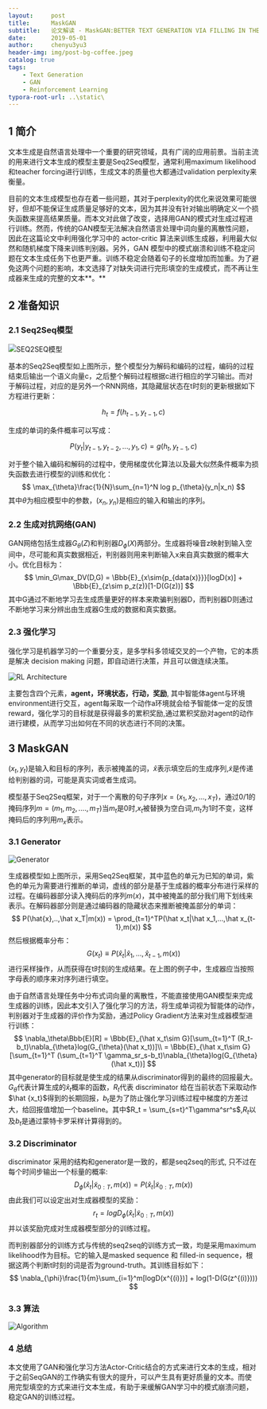 ```yaml
---
layout:     post
title:      MaskGAN
subtitle:   论文解读 - MaskGAN:BETTER TEXT GENERATION VIA FILLING IN THE _____
date:       2019-05-01
author:     chenyu3yu3
header-img: img/post-bg-coffee.jpeg
catalog: true
tags:
    - Text Generation
    - GAN
    - Reinforcement Learning
typora-root-url: ..\static\
---
```

## 1 简介

文本生成是自然语言处理中一个重要的研究领域，具有广阔的应用前景。当前主流的用来进行文本生成的模型主要是Seq2Seq模型，通常利用maximum likelihood和teacher forcing进行训练，生成文本的质量也大都通过validation perplexity来衡量。

目前的文本生成模型也存在着一些问题，其对于perplexity的优化来说效果可能很好，但却不能保证生成质量足够好的文本，因为其并没有针对输出明确定义一个损失函数来提高结果质量。而本文对此做了改变，选择用GAN的模式对生成过程进行训练。然而，传统的GAN模型无法解决自然语言处理中词向量的离散性问题，因此在这篇论文中利用强化学习中的 actor-critic 算法来训练生成器，利用最大似然和随机梯度下降来训练判别器。另外，GAN 模型中的模式崩溃和训练不稳定问题在文本生成任务下也更严重。训练不稳定会随着句子的长度增加而加重。为了避免这两个问题的影响，本文选择了对缺失词进行完形填空的生成模式，而不再让生成器来生成的完整的文本**。**

## 2 准备知识

### 2.1 Seq2Seq模型

![SEQ2SEQ模型](maskgan/SEQ2SEQ_model.png)

基本的Seq2Seq模型如上图所示，整个模型分为解码和编码的过程，编码的过程结束后输出一个语义向量c，之后整个解码过程根据c进行相应的学习输出。而对于解码过程，对应的是另外一个RNN网络，其隐藏层状态在t时刻的更新根据如下方程进行更新：


$$
h_t = f(h_{t-1},y_{t-1},c)
$$


生成的单词的条件概率可以写成：


$$
P(y_t|y_{t-1},y_{t-2},...,y_1,c) = g(h_t,y_{t-1},c)
$$


对于整个输入编码和解码的过程中，使用梯度优化算法以及最大似然条件概率为损失函数去进行模型的训练和优化：
$$
\max_{\theta}\frac{1}{N}\sum_{n=1}^N log p_{\theta}(y_n|x_n)
$$
其中$\theta$为相应模型中的参数，$(x_n,y_n)$是相应的输入和输出的序列。

### 2.2 **生成对抗网络(GAN)**

GAN网络包括生成器$G_\theta(Z)$和判别器$D_\phi(X)$两部分。生成器将噪音z映射到输入空间中，尽可能和真实数据相近，判别器则用来判断输入x来自真实数据的概率大小。优化目标为：
$$
\min_G\max_DV(D,G) = \Bbb{E}_{x\sim{p_{data(x)}}}[logD(x)] + \Bbb{E}_{z\sim p_z(z)}[1-D(G(z))]
$$
其中G通过不断地学习去生成质量更好的样本来欺骗判别器D，而判别器D则通过不断地学习来分辨出由生成器G生成的数据和真实数据。

### 2.3 **强化学习**

强化学习是机器学习的一个重要分支，是多学科多领域交叉的一个产物，它的本质是解决 decision making 问题，即自动进行决策，并且可以做连续决策。

![RL Architecture](maskgan/RL_arch.png)

主要包含四个元素，**agent，环境状态，行动，奖励**, 其中智能体agent与环境environment进行交互，agent每采取一个动作a环境就会给予智能体一定的反馈reward，强化学习的目标就是获得最多的累积奖励,通过累积奖励对agent的动作进行建模，从而学习出如何在不同的状态进行不同的决策。

## 3  **MaskGAN**

$(x_t,y_t)$是输入和目标的序列，<m>表示被掩盖的词，$\hat x$表示填空后的生成序列,$\widetilde x$是传递给判别器的词，可能是真实词或者生成词。

模型基于Seq2Seq框架，对于一个离散的句子序列$x = (x_1,x_2,...,x_T)$，通过0/1的掩码序列$m = (m_1,m_2,....,m_T)$当$m_t$是0时,$x_t$被替换为空白词<m>,$m_t$为1时不变，这样掩码后的序列用$m_x$表示。

### 3.1 **Generator**

![Generator](maskgan/Generator.png)

生成器模型如上图所示，采用Seq2Seq框架，其中蓝色的单元为已知的单词，紫色的单元为需要进行推断的单词，虚线的部分是基于生成器的概率分布进行采样的过程。在编码器部分读入掩码后的序列$m(x)$，其中被掩盖的部分我们用下划线来表示。在解码器部分则是通过编码器的隐藏状态来推断被掩盖部分的单词：
$$
P(\hat{x},..,\hat x_T|m(x)) = \prod_{t=1}^TP(\hat x_t|\hat x_1,...,\hat x_{t-1},m(x))
$$
然后根据概率分布：
$$
G(x_t) \equiv P(\hat x_t|\hat x_1,...,\hat x_{t-1},m(x))
$$
进行采样操作，从而获得在t时刻的生成结果。在上图的例子中，生成器应当按照字母表的顺序来对序列进行填空。

由于自然语言处理任务中分布式词向量的离散性，不能直接使用GAN模型来完成生成器的训练，因此本文引入了强化学习的方法，将生成单词视为智能体的动作，判别器对于生成器的评价作为奖励，通过Policy Gradient方法来对生成器模型进行训练：
$$
\nabla_\theta\Bbb{E}[R] = \Bbb{E}_{\hat x_t\sim G}[\sum_{t=1}^T (R_t-b_t)\nabla_{\theta}log(G_{\theta}(\hat x_t))]\\
 = \Bbb{E}_{\hat x_t\sim G}[\sum_{t=1}^T (\sum_{t=1}^T \gamma_sr_s-b_t)\nabla_{\theta}log(G_{\theta}(\hat x_t))]
$$
其中generator的目标就是使生成的结果从discriminator得到的最终的回报最大。$G_\theta$代表计算生成的$\hat x_t$概率的函数，$R_t$代表 discriminator 给在当前状态下采取动作$\hat {x_t}$得到的长期回报，$b_t$是为了防止强化学习训练过程中梯度的方差过大，给回报值增加一个baseline。其中$R_t = \sum_{s=t}^T\gamma^sr^s$,$R_t$以及$b_t$是通过蒙特卡罗采样计算得到的。

### 3.2 **Discriminator**

discriminator 采用的结构和generator是一致的，都是seq2seq的形式, 只不过在每个时间步输出一个标量的概率:
$$
D_\phi(\hat x_t|\widetilde x_{0:T},m(x)) = P(\hat x_t|\widetilde x_{0:T},m(x))
$$
由此我们可以设定出对生成器模型的奖励：
$$
r_t = logD_\phi(\hat x_t|\widetilde x_{0:T},m(x))
$$
并以该奖励完成对生成器模型部分的训练过程。

而判别器部分的训练方式与传统的seq2seq的训练方式一致，均是采用maximum likelihood作为目标。它的输入是masked sequence 和 filled-in sequence，根据这两个判断t时刻的词是否为ground-truth。其训练目标如下：
$$
\nabla_{\phi}\frac{1}{m}\sum_{i=1}^m[logD(x^{(i)})] + log(1-D(G(z^{(i)})))
$$

### 3.3 **算法**

![Algorithm](maskgan/algorithm.png)

### 4   **总结**

本文使用了GAN和强化学习方法Actor-Critic结合的方式来进行文本的生成，相对于之前SeqGAN的工作确实有很大的提升，可以产生具有更好质量的文本。而使用完型填空的方式来进行文本生成，有助于来缓解GAN学习中的模式崩溃问题，稳定GAN的训练过程。